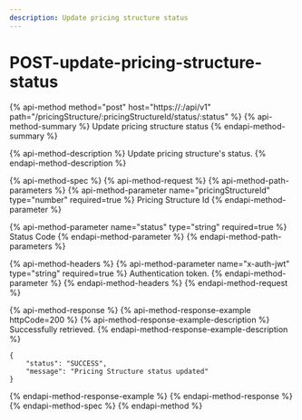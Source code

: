 ```yaml
---
description: Update pricing structure status
---
```


# POST-update-pricing-structure-status

{% api-method method="post" host="https://<host>:<port>/api/v1" path="/pricingStructure/:pricingStructureId/status/:status" %}
{% api-method-summary %}
Update pricing structure status
{% endapi-method-summary %}

{% api-method-description %}
Update pricing structure's status.
{% endapi-method-description %}

{% api-method-spec %}
{% api-method-request %}
{% api-method-path-parameters %}
{% api-method-parameter name="pricingStructureId" type="number" required=true %}
Pricing Structure Id
{% endapi-method-parameter %}

{% api-method-parameter name="status" type="string" required=true %}
Status Code
{% endapi-method-parameter %}
{% endapi-method-path-parameters %}

{% api-method-headers %}
{% api-method-parameter name="x-auth-jwt" type="string" required=true %}
Authentication token.
{% endapi-method-parameter %}
{% endapi-method-headers %}
{% endapi-method-request %}

{% api-method-response %}
{% api-method-response-example httpCode=200 %}
{% api-method-response-example-description %}
Successfully retrieved.
{% endapi-method-response-example-description %}

```
{
    "status": "SUCCESS",
    "message": "Pricing Structure status updated"
}
```
{% endapi-method-response-example %}
{% endapi-method-response %}
{% endapi-method-spec %}
{% endapi-method %}



